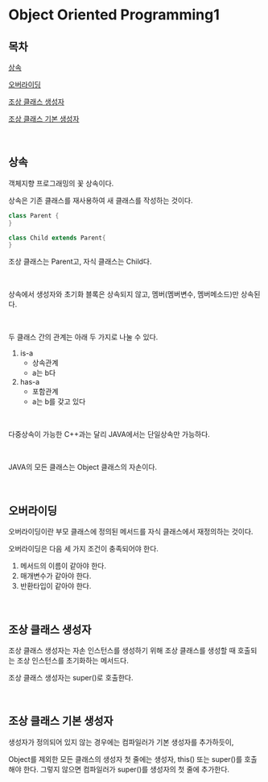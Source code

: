 # Object Oriented Programming1

## 목차

[상속](#상속)

[오버라이딩](#오버라이딩)

[조상 클래스 생성자](#조상-클래스-생성자)

[조상 클래스 기본 생성자](#조상-클래스-기본-생성자)

<br>

## 상속

객체지향 프로그래밍의 꽃 상속이다.

상속은 기존 클래스를 재사용하여 새 클래스를 작성하는 것이다.

```java
class Parent {
}

class Child extends Parent{
}
```

조상 클래스는 Parent고, 자식 클래스는 Child다.

<br>

상속에서 생성자와 초기화 블록은 상속되지 않고, 멤버(멤버변수, 멤버메소드)만 상속된다.

<br>

두 클래스 간의 관계는 아래 두 가지로 나눌 수 있다.

1. is-a
   - 상속관계
   - a는 b다
2. has-a
   - 포함관계
   - a는 b를 갖고 있다

<br>

다중상속이 가능한 C++과는 달리 JAVA에서는 단일상속만 가능하다.

<br>

JAVA의 모든 클래스는 Object 클래스의 자손이다.

<br>

## 오버라이딩

오버라이딩이란 부모 클래스에 정의된 메서드를 자식 클래스에서 재정의하는 것이다.

오버라이딩은 다음 세 가지 조건이 충족되어야 한다.

1. 메서드의 이름이 같아야 한다.
2. 매개변수가 같아야 한다.
3. 반환타입이 같아야 한다.

<br>

## 조상 클래스 생성자

조상 클래스 생성자는 자손 인스턴스를 생성하기 위해 조상 클래스를 생성할 때 호출되는 조상 인스턴스를 초기화하는 메서드다.

조상 클래스 생성자는 super()로 호출한다.

<br>

## 조상 클래스 기본 생성자

생성자가 정의되어 있지 않는 경우에는 컴파일러가 기본 생성자를 추가하듯이,

Object를 제외한 모든 클래스의 생성자 첫 줄에는 생성자, this() 또는 super()를 호출해야 한다. 그렇지 않으면 컴파일러가 super()를 생성자의 첫 줄에 추가한다.
